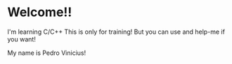 Welcome!!
==
I'm learning C/C++
This is only for training!
But you can use and help-me if you want!

My name is Pedro Vinicius!
